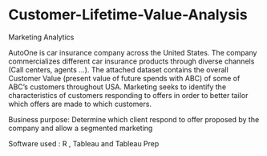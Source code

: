 # Customer-Lifetime-Value-Analysis
Marketing Analytics


AutoOne is car insurance company across the United States. The company commercializes different car insurance products through diverse channels (Call centers, agents …). The attached dataset contains the overall Customer Value (present value of future spends with ABC) of some of ABC’s customers throughout USA. Marketing seeks to identify the characteristics of customers responding to offers in order to better tailor which offers are made to which customers.


Business purpose: Determine which client respond to offer proposed by the company and allow a segmented marketing 

Software used : R , Tableau and Tableau Prep
